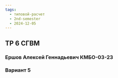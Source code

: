 ```yaml
---
tags:
  - типовой-расчет
  - 2nd-semester
  - 2024-12-05
---
```


## ТР 6 СГВМ

### Ершов Алексей Геннадьевич КМБО-03-23

### Вариант 5

$$$$